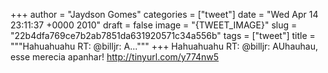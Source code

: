 
+++
author = "Jaydson Gomes"
categories = ["tweet"]
date = "Wed Apr 14 23:11:37 +0000 2010"
draft = false
image = "{TWEET_IMAGE}"
slug = "22b4dfa769ce7b2ab7851da631920571c34a556b"
tags = ["tweet"]
title = """Hahuahuahu RT: @billjr: A..."""
+++
Hahuahuahu RT: @billjr: AUhauhau, esse merecia apanhar! http://tinyurl.com/y774nw5
